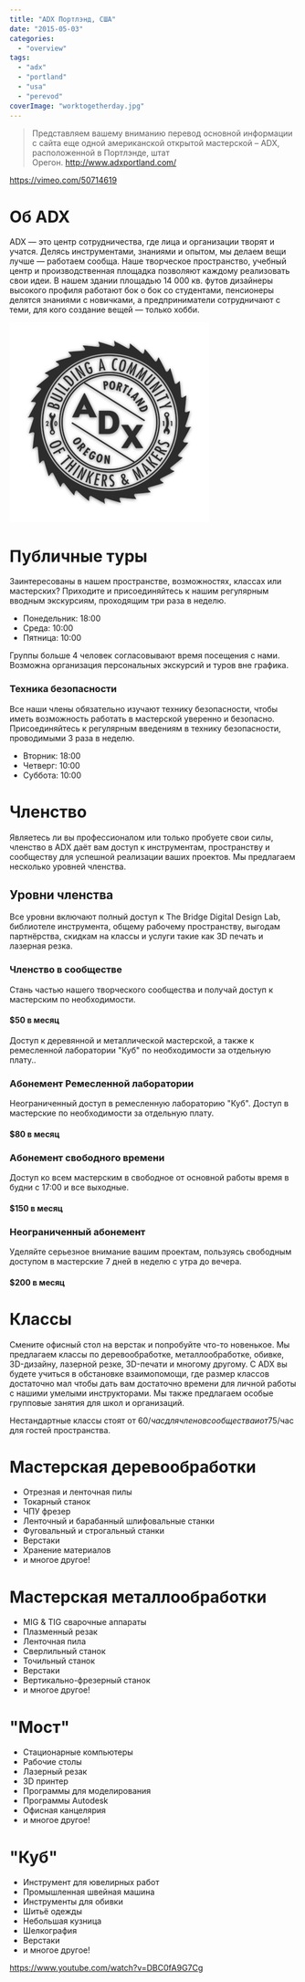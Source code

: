 ```yaml
---
title: "ADX Портлэнд, США"
date: "2015-05-03"
categories: 
  - "overview"
tags: 
  - "adx"
  - "portland"
  - "usa"
  - "perevod"
coverImage: "worktogetherday.jpg"
---
```


> Представляем вашему вниманию перевод основной информации с сайта еще одной американской открытой мастерской – ADX, расположенной в Портлэнде, штат Орегон. http://www.adxportland.com/

https://vimeo.com/50714619

# Об ADX

ADX — это центр сотрудничества, где лица и организации творят и учатся. Делясь инструментами, знаниями и опытом, мы делаем вещи лучше — работаем сообща. Наше творческое пространство, учебный центр и производственная площадка позволяют каждому реализовать свои идеи. В нашем здании площадью 14 000 кв. футов дизайнеры высокого профиля работают бок о бок со студентами, пенсионеры делятся знаниями с новичками, а предприниматели сотрудничают с теми, для кого создание вещей — только хобби.

![ADX_Buzzsaw-Logo-Shadow2](images/ADX_Buzzsaw-Logo-Shadow21.png)

# Публичные туры

Заинтересованы в нашем пространстве, возможностях, классах или мастерских? Приходите и присоединяйтесь к нашим регулярным вводным экскурсиям, проходящим три раза в неделю.

- Понедельник: 18:00
- Среда: 10:00
- Пятница: 10:00

Группы больше 4 человек согласовывают время посещения с нами. Возможна организация персональных экскурсий и туров вне графика.

### Техника безопасности

Все наши члены обязательно изучают технику безопасности, чтобы иметь возможность работать в мастерской уверенно и безопасно. Присоединяйтесь к регулярным введениям в технику безопасности, проводимыми 3 раза в неделю.

- Вторник: 18:00
- Четверг: 10:00
- Суббота: 10:00

# Членство

Являетесь ли вы профессионалом или только пробуете свои силы, членство в ADX даёт вам доступ к инструментам, пространству и сообществу для успешной реализации ваших проектов. Мы предлагаем несколько уровней членства.

## Уровни членства

Все уровни включают полный доступ к The Bridge Digital Design Lab, библиотеле инструмента, общему рабочему пространству, выгодам партнёрства, скидкам на классы и услуги такие как 3D печать и лазерная резка.

### Членство в сообществе

Стань частью нашего творческого сообщества и получай доступ к мастерским по необходимости.

#### $50 в месяц

Доступ к деревянной и металлической мастерской, а также к ремесленной лаборатории "Куб" по необходимости за отдельную плату..

### Абонемент Ремесленной лаборатории

Неограниченный доступ в ремесленную лабораторию "Куб". Доступ в мастерские по необходимости за отдельную плату.

#### $80 в месяц

### Абонемент свободного времени

Доступ ко всем мастерским в свободное от основной работы время в будни с 17:00 и все выходные.

#### $150 в месяц

### Неограниченный абонемент

Уделяйте серьезное внимание вашим проектам, пользуясь свободным доступом в мастерские 7 дней в неделю с утра до вечера.

#### $200 в месяц

# Классы

Смените офисный стол на верстак и попробуйте что-то новенькое. Мы предлагаем классы по деревообработке, металлообработке, обивке, 3D-дизайну, лазерной резке, 3D-печати и многому другому. С ADX вы будете учиться в обстановке взаимопомощи, где размер классов достаточно мал чтобы дать вам достаточно времени для личной работы с нашими умелыми инструкторами. Мы также предлагаем особые групповые занятия для школ и организаций.

Нестандартные классы стоят от $60/час для членов сообщества и от $75/час для гостей пространства.

# Мастерская деревообработки

- Отрезная и ленточная пилы
- Токарный станок
- ЧПУ фрезер
- Ленточный и барабанный шлифовальные станки
- Фуговальный и строгальный станки
- Верстаки
- Хранение материалов
- и многое другое!

# Мастерская металлообработки

- MIG & TIG сварочные аппараты
- Плазменный резак
- Ленточная пила
- Сверлильный станок
- Точильный станок
- Верстаки
- Вертикально-фрезерный станок
- и многое другое!

# "Мост"

- Стационарные компьютеры
- Рабочие столы
- Лазерный резак
- 3D принтер
- Программы для моделирования
- Программы Autodesk
- Офисная канцелярия
- и многое другое!

# "Куб"

- Инструмент для ювелирных работ
- Промышленная швейная машина
- Инструменты для обивки
- Шитьё одежды
- Небольшая кузница
- Шелкография
- Верстаки
- и многое другое!

https://www.youtube.com/watch?v=DBC0fA9G7Cg

